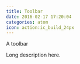 ```yaml
---
title: Toolbar
date: 2016-02-17 17:20:04
categories: atom
icon: action:ic_build_24px
---
```


A toolbar
<!-- more -->
Long description here.
